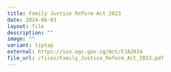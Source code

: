 ```yaml
---
title: Family Justice Reform Act 2023
date: 2024-06-03
layout: file
description: ""
image: ""
variant: tiptap
external: https://sso.agc.gov.sg/Act/FJA2014
file_url: /files/Family_Justice_Reform_Act_2023.pdf
---
```

